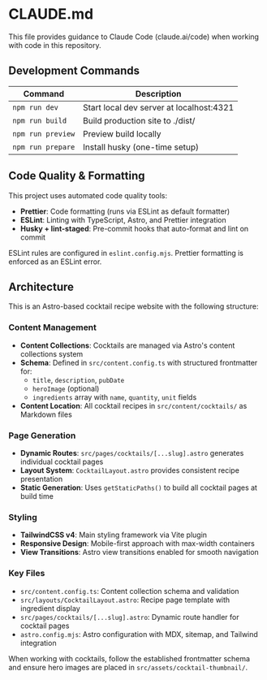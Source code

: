 # CLAUDE.md

This file provides guidance to Claude Code (claude.ai/code) when working with code in this repository.

## Development Commands

| Command           | Description                              |
| ----------------- | ---------------------------------------- |
| `npm run dev`     | Start local dev server at localhost:4321 |
| `npm run build`   | Build production site to ./dist/         |
| `npm run preview` | Preview build locally                    |
| `npm run prepare` | Install husky (one-time setup)           |

## Code Quality & Formatting

This project uses automated code quality tools:

- **Prettier**: Code formatting (runs via ESLint as default formatter)
- **ESLint**: Linting with TypeScript, Astro, and Prettier integration
- **Husky + lint-staged**: Pre-commit hooks that auto-format and lint on commit

ESLint rules are configured in `eslint.config.mjs`. Prettier formatting is enforced as an ESLint error.

## Architecture

This is an Astro-based cocktail recipe website with the following structure:

### Content Management

- **Content Collections**: Cocktails are managed via Astro's content collections system
- **Schema**: Defined in `src/content.config.ts` with structured frontmatter for:
     - `title`, `description`, `pubDate`
     - `heroImage` (optional)
     - `ingredients` array with `name`, `quantity`, `unit` fields
- **Content Location**: All cocktail recipes in `src/content/cocktails/` as Markdown files

### Page Generation

- **Dynamic Routes**: `src/pages/cocktails/[...slug].astro` generates individual cocktail pages
- **Layout System**: `CocktailLayout.astro` provides consistent recipe presentation
- **Static Generation**: Uses `getStaticPaths()` to build all cocktail pages at build time

### Styling

- **TailwindCSS v4**: Main styling framework via Vite plugin
- **Responsive Design**: Mobile-first approach with max-width containers
- **View Transitions**: Astro view transitions enabled for smooth navigation

### Key Files

- `src/content.config.ts`: Content collection schema and validation
- `src/layouts/CocktailLayout.astro`: Recipe page template with ingredient display
- `src/pages/cocktails/[...slug].astro`: Dynamic route handler for cocktail pages
- `astro.config.mjs`: Astro configuration with MDX, sitemap, and Tailwind integration

When working with cocktails, follow the established frontmatter schema and ensure hero images are placed in `src/assets/cocktail-thumbnail/`.
